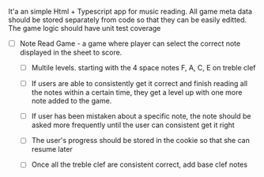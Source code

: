 It'a an simple Html + Typescript app for music reading. 
All game meta data should be stored separately from code so that they can be easily editted.
The game logic should have unit test coverage


* [ ] Note Read Game - a game where player can select the correct note displayed in the sheet to score. 
   * [ ]  Multile levels. starting with the 4 space notes F, A, C, E on treble clef
   * [ ]  If users are able to consistently get it correct and finish reading all the notes within a certain time, they get a level up with one more note added to the game. 
   * [ ]  If user has been mistaken about a specific note, the note should be asked more frequently until the user can consistent get it right
   * [ ]  The user's progress should be stored in the cookie so that she can resume later
   * [ ]  Once all the treble clef are consistent correct, add base clef notes

